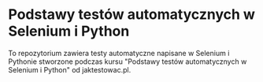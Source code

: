 # Podstawy testów automatycznych w Selenium i Python

To repozytorium zawiera testy automatyczne napisane w Selenium i Pythonie stworzone podczas kursu "Podstawy testów automatycznych w Selenium i Python" od jaktestowac.pl.